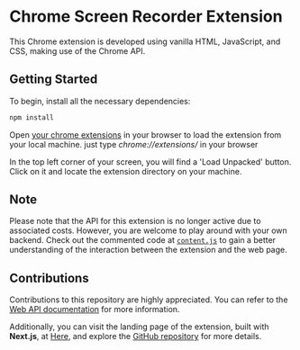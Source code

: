 # Chrome Screen Recorder Extension

This Chrome extension is developed using vanilla HTML, JavaScript, and CSS, making use of the Chrome API.

## Getting Started

To begin, install all the necessary dependencies:

```bash
npm install
```

Open [your chrome extensions](chrome://extensions/) in your browser to load the extension from your local machine.
just type *chrome://extensions/* in your browser 

In the top left corner of your screen, you will find a 'Load Unpacked' button. Click on it and locate the extension directory on your machine.

## Note

Please note that the API for this extension is no longer active due to associated costs. However, you are welcome to play around with your own backend. Check out the commented code at [`content.js`](https://github.com/Bobbyjsx/chrome-ext/blob/384273467ea975af3e4b0d4379d2b6463fc6de4c/content.js#L151) to gain a better understanding of the interaction between the extension and the web page.

## Contributions

Contributions to this repository are highly appreciated. You can refer to the [Web API documentation](https://developer.mozilla.org/en-US/docs/Web/API/Media_Capture_and_Streams_API) for more information.

Additionally, you can visit the landing page of the extension, built with **Next.js**, at [Here](https://chrome-ext-fe-2.vercel.app/), and explore the [GitHub repository](https://github.com/Bobbyjsx/chrome-ext-fe-2) for more details.